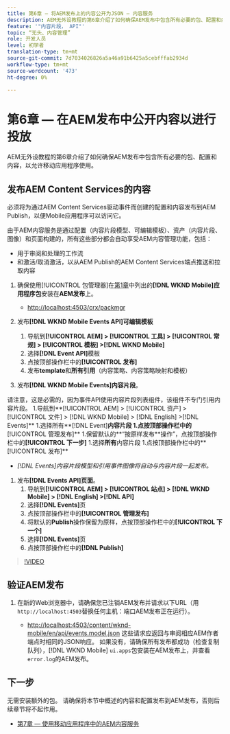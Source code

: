 ```yaml
---
title: 第6章 — 将AEM发布上的内容公开为JSON — 内容服务
description: AEM无外设教程的第6章介绍了如何确保AEM发布中包含所有必要的包、配置和内容，以允许从移动应用程序使用。
feature: '"内容片段， API"'
topic: “无头、内容管理”
role: 开发人员
level: 初学者
translation-type: tm+mt
source-git-commit: 7d7034026826a5a46a91b6425a5cebfffab2934d
workflow-type: tm+mt
source-wordcount: '473'
ht-degree: 0%

---
```



# 第6章 — 在AEM发布中公开内容以进行投放

AEM无外设教程的第6章介绍了如何确保AEM发布中包含所有必要的包、配置和内容，以允许移动应用程序使用。

## 发布AEM Content Services的内容

必须将为通过AEM Content Services驱动事件而创建的配置和内容发布到AEM Publish，以便Mobile应用程序可以访问它。

由于AEM内容服务是通过配置（内容片段模型、可编辑模板）、资产（内容片段、图像）和页面构建的，所有这些部分都会自动享受AEM内容管理功能，包括：

* 用于审阅和处理的工作流
* 和激活/取消激活，以从AEM Publish的AEM Content Services端点推送和拉取内容

1. 确保使用[!UICONTROL 包管理器]在[第1章](./chapter-1.md#wknd-mobile-application-packages)中列出的&#x200B;**[!DNL WKND Mobile]应用程序包**&#x200B;安装在&#x200B;**AEM发布**&#x200B;上。
   * [http://localhost:4503/crx/packmgr](http://localhost:4503/crx/packmgr)

1. 发布&#x200B;**[!DNL WKND Mobile Events API]可编辑模板**
   1. 导航到&#x200B;**[!UICONTROL AEM] > [!UICONTROL 工具] > [!UICONTROL 常规] > [!UICONTROL 模板] >[!DNL WKND Mobile]**
   1. 选择&#x200B;**[!DNL Event API]**&#x200B;模板
   1. 点按顶部操作栏中的&#x200B;**[!UICONTROL 发布]**
   1. 发布&#x200B;**template**&#x200B;和&#x200B;**所有引用**（内容策略、内容策略映射和模板）

1. 发布&#x200B;**[!DNL WKND Mobile Events]内容片段**。

请注意，这是必需的，因为事件API使用内容片段列表组件，该组件不专门引用内容片段。
1.导航到**[!UICONTROL AEM] > [!UICONTROL 资产] > [!UICONTROL 文件] > [!DNL WKND Mobile] > [!DNL English] >[!DNL Events]**
1.选择所有**[!DNL Event]**内容片段
1.点按顶部操作栏中的**[!UICONTROL 管理发布]**
1.保留默认的**“按原样发布**&#x200B;操作”，点按顶部操作栏中的&#x200B;**[!UICONTROL 下一步]**
1.选择**所有**内容片段
1.点按顶部操作栏中的**[!UICONTROL 发布]**
* *[!DNL Events]内容片段模型和引用事件图像将自动与内容片段一起发布。*

1. 发布&#x200B;**[!DNL Events API]页面**。
   1. 导航到&#x200B;**[!UICONTROL AEM] > [!UICONTROL 站点] > [!DNL WKND Mobile] > [!DNL English] >[!DNL API]**
   1. 选择&#x200B;**[!DNL Events]**&#x200B;页
   1. 点按顶部操作栏中的&#x200B;**[!UICONTROL 管理发布]**
   1. 将默认的&#x200B;**Publish**&#x200B;操作保留为原样，点按顶部操作栏中的&#x200B;**[!UICONTROL 下一个]**
   1. 选择&#x200B;**[!DNL Events]**&#x200B;页
   1. 点按顶部操作栏中的&#x200B;**[!DNL Publish]**

>[!VIDEO](https://video.tv.adobe.com/v/28343/?quality=12&learn=on)

## 验证AEM发布

1. 在新的Web浏览器中，请确保您已注销AEM发布并请求以下URL（用`http://localhost:4503`替换任何主机：端口AEM发布正在运行）。

   * [http://localhost:4503/content/wknd-mobile/en/api/events.model.json](http://localhost:4503/content/wknd-mobile/en/api/events.model.tidy.json)
   这些请求应返回与审阅相应AEM作者端点时相同的JSON响应。 如果没有，请确保所有发布都成功（检查复制队列），[!DNL WKND Mobile] `ui.apps`包安装在AEM发布上，并查看`error.log`的AEM发布。

## 下一步

无需安装额外的包。 请确保将本节中概述的内容和配置发布到AEM发布，否则后续章节将不起作用。

* [第7章 — 使用移动应用程序中的AEM内容服务](./chapter-7.md)
